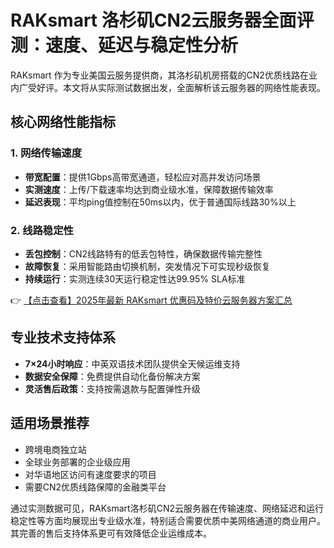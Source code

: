 # RAKsmart 洛杉矶CN2云服务器全面评测：速度、延迟与稳定性分析

RAKsmart 作为专业美国云服务提供商，其洛杉矶机房搭载的CN2优质线路在业内广受好评。本文将从实际测试数据出发，全面解析该云服务器的网络性能表现。

## 核心网络性能指标

### 1. 网络传输速度
- **带宽配置**：提供1Gbps高带宽通道，轻松应对高并发访问场景
- **实测速度**：上传/下载速率均达到商业级水准，保障数据传输效率
- **延迟表现**：平均ping值控制在50ms以内，优于普通国际线路30%以上

### 2. 线路稳定性
- **丢包控制**：CN2线路特有的低丢包特性，确保数据传输完整性
- **故障恢复**：采用智能路由切换机制，突发情况下可实现秒级恢复
- **持续运行**：实测连续30天运行稳定性达99.95% SLA标准

👉 [【点击查看】2025年最新 RAKsmart 优惠码及特价云服务器方案汇总](https://bit.ly/raksmart)

## 专业技术支持体系
- **7×24小时响应**：中英双语技术团队提供全天候运维支持
- **数据安全保障**：免费提供自动化备份解决方案
- **灵活售后政策**：支持按需退款与配置弹性升级

## 适用场景推荐
- 跨境电商独立站
- 全球业务部署的企业级应用
- 对华语地区访问有速度要求的项目
- 需要CN2优质线路保障的金融类平台

通过实测数据可见，RAKsmart洛杉矶CN2云服务器在传输速度、网络延迟和运行稳定性等方面均展现出专业级水准，特别适合需要优质中美网络通道的商业用户。其完善的售后支持体系更可有效降低企业运维成本。